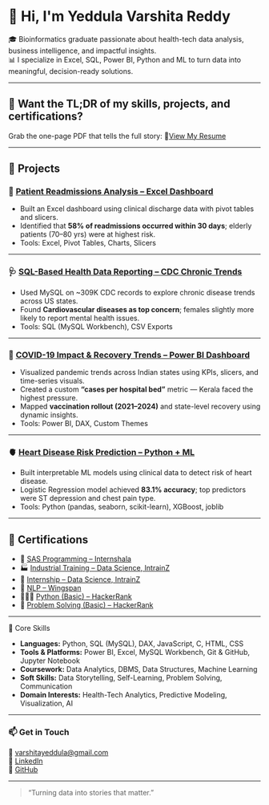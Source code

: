 # 👋 Hi, I'm  Yeddula Varshita Reddy

🎓 Bioinformatics graduate passionate about health-tech data analysis, business intelligence, and impactful insights.  
📊 I specialize in Excel, SQL, Power BI, Python and ML to turn data into meaningful, decision-ready solutions.

---

## 🚀 Want the TL;DR of my skills, projects, and certifications?
Grab the one-page PDF that tells the full story:
📄[View My Resume](https://github.com/VarshitaY/VarshitaY/blob/main/Yeddula_VarshitaReddy.pdf)

---

## 📂 Projects

### 🏥 [Patient Readmissions Analysis – Excel Dashboard](https://github.com/VarshitaY/Patient-Readmissions-Analysis)

- Built an Excel dashboard using clinical discharge data with pivot tables and slicers.  
- Identified that **58% of readmissions occurred within 30 days**; elderly patients (70–80 yrs) were at highest risk.  
- Tools: Excel, Pivot Tables, Charts, Slicers

---

### 🩺 [SQL-Based Health Data Reporting – CDC Chronic Trends](https://github.com/VarshitaY/sql-health-data-reporting)

- Used MySQL on ~309K CDC records to explore chronic disease trends across US states.  
- Found **Cardiovascular diseases as top concern**; females slightly more likely to report mental health issues.  
- Tools: SQL (MySQL Workbench), CSV Exports

---

### 🦠 [COVID-19 Impact & Recovery Trends – Power BI Dashboard](https://github.com/VarshitaY/covid19-impact-india)

- Visualized pandemic trends across Indian states using KPIs, slicers, and time-series visuals.  
- Created a custom **“cases per hospital bed”** metric — Kerala faced the highest pressure.  
- Mapped **vaccination rollout (2021–2024)** and state-level recovery using dynamic insights.  
- Tools: Power BI, DAX, Custom Themes

---

### 🫀 [Heart Disease Risk Prediction – Python + ML](https://github.com/VarshitaY/HeartDisease_Risk)

- Built interpretable ML models using clinical data to detect risk of heart disease.  
- Logistic Regression model achieved **83.1% accuracy**; top predictors were ST depression and chest pain type.  
- Tools: Python (pandas, seaborn, scikit-learn), XGBoost, joblib

---

## 🧾 Certifications

- 🧪 [SAS Programming – Internshala](https://github.com/VarshitaY/VarshitaY/blob/main/Certificates/sas_internshala.pdf)
- 🏭 [Industrial Training – Data Science, IntrainZ](https://github.com/VarshitaY/VarshitaY/blob/main/Certificates/datascience_training.pdf)
- 💼 [Internship – Data Science, IntrainZ](https://github.com/VarshitaY/VarshitaY/blob/main/Certificates/internship_datasci.pdf)
- 💬 [NLP – Wingspan](https://github.com/VarshitaY/VarshitaY/blob/main/Certificates/nlp_wingspan.pdf)
- 👩🏻‍💻 [Python (Basic) – HackerRank](https://www.hackerrank.com/certificates/52a6f7bfa4aa)
- 🧠 [Problem Solving (Basic) – HackerRank](https://www.hackerrank.com/certificates/8654f35f72ae)

---

💼 Core Skills

- **Languages:** Python, SQL (MySQL), DAX, JavaScript, C, HTML, CSS  
- **Tools & Platforms:** Power BI, Excel, MySQL Workbench, Git & GitHub, Jupyter Notebook  
- **Coursework:** Data Analytics, DBMS, Data Structures, Machine Learning  
- **Soft Skills:** Data Storytelling, Self-Learning, Problem Solving, Communication  
- **Domain Interests:** Health-Tech Analytics, Predictive Modeling, Visualization, AI

---

### 📫 Get in Touch

📧 [varshitayeddula@gmail.com](mailto:varshitayeddula@gmail.com)  
💼 [LinkedIn](https://www.linkedin.com/in/varshita-reddy-yeddula-45102b254/)  
🐙 [GitHub](https://github.com/VarshitaY)

---

> “Turning data into stories that matter.”
